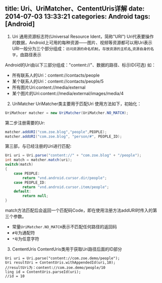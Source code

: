 title: Uri、UriMatcher、CententUris详解
date: 2014-07-03 13:33:21
categories: Android
tags: [Android]
---

1. Uri
通用资源标志符(Universal Resource Ident，简称"URI")
Uri代表要操作的数据，Android上可用的每种资源——图片、视频等资源都可以用Uri表示
URI一般分为三个部分组成：`访问资源的命名机制`，`存放资源的主机名`,`资源自身的名字`，由路径表示

Android的Uri由以下三部分组成："content://"、数据的路径、标示ID(可选)
如：
- 所有联系人的Uri：content://contacts/people
- 某个联系人的Uri：content://contacts/people/5
- 所有图片Uri:content://media/external
- 某个图片的Uri:content://media/external/images/media/4

2. UriMatcher
UriMatcher类主要用于匹配Uri
使用方法如下，初始化：
```java
UriMathcer matcher = new UriMatcher(UriMatcher.NO_MATCH);
```
第二步注册需要的Ur:
```java
matcher.addURI("com.zoe.blog","people",PEOPLE);
matcher.addURI("com.zoe.blog", "person/#", PEOPLE_ID); 
```
第三部，与已经注册的Uri进行匹配:
```java
Uri uri = Uri.parse("content://" + "com.zoe.blog" + "/people");
int match = matcher.match(uri);
switch(match)
{
    case PEOPLE:
        return "vnd.android.cursor.dir/people";
    case PEOPLE_ID:
        return "vnd.android.cursor.item/people";
    default:
        return null;
}
```
match方法匹配后会返回一个匹配码Code，即在使用注册方法addURI时传入的第三个参数。
- 常量`UriMatcher.NO_MATCH`表示不匹配任何路径的返回码
- `#号`为通配符
- `*号`为任意字符
3. CententUris
ContentUris类用于获取Uri路径后面的ID部分
```
Uri uri = Uri.parse("content://com.zoe.demo/people");
Uri resultUri = ContentUris.withAppendedId(uri,10);
//resultUri为：content://com.zoe.demo/people/10
ling id = ContentUris.parseId(uri);
//id = 10
```